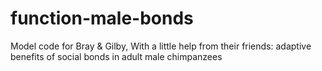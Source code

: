 # function-male-bonds
Model code for Bray &amp; Gilby, With a little help from their friends: adaptive benefits of social bonds in adult male chimpanzees
